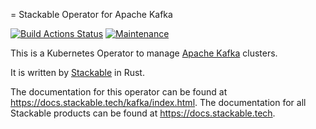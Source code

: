 = Stackable Operator for Apache Kafka

[![Build Actions Status](https://ci.stackable.tech/job/Kafka%20Operator%20Integration%20Tests/badge/icon?subject=Integration%20Tests)](https://ci.stackable.tech/job/Kafka%20Operator%20Integration%20Tests)
[![Maintenance](https://img.shields.io/badge/Maintained%3F-yes-green.svg)](https://GitHub.com/Naereen/StrapDown.js/graphs/commit-activity)

This is a Kubernetes Operator to manage [Apache Kafka](https://kafka.apache.org/) clusters.

It is written by [Stackable](https://www.stackable.de) in Rust.

The documentation for this operator can be found at https://docs.stackable.tech/kafka/index.html.
The documentation for all Stackable products can be found at https://docs.stackable.tech.
